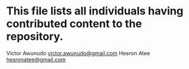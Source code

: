 # This file lists all individuals having contributed content to the repository.

Victor Awunudo <victor.awunudo@gmail.com>
Hesron Atee <hesronatee@gmail.com>
